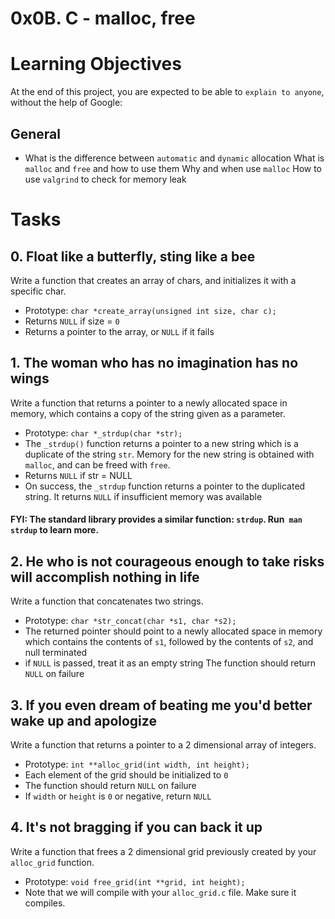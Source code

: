 # 0x0B. C - malloc, free

# Learning Objectives
At the end of this project, you are expected to be able to `explain to anyone`, without the help of Google:

## General
* What is the difference between `automatic` and `dynamic` allocation
What is `malloc` and `free` and how to use them
Why and when use `malloc`
How to use `valgrind` to check for memory leak

# Tasks
## 0. Float like a butterfly, sting like a bee
Write a function that creates an array of chars, and initializes it with a specific char.

* Prototype: `char *create_array(unsigned int size, char c);`
* Returns `NULL` if size = `0`
* Returns a pointer to the array, or `NULL` if it fails

## 1. The woman who has no imagination has no wings

Write a function that returns a pointer to a newly allocated space in memory, which contains a copy of the string given as a parameter.

* Prototype: `char *_strdup(char *str);`
* The `_strdup()` function returns a pointer to a new string which is a duplicate of the string `str`. Memory for the new string is obtained with `malloc`, and can be freed with `free`.
* Returns `NULL` if str = NULL
* On success, the `_strdup` function returns a pointer to the duplicated string. It returns `NULL` if insufficient memory was available
#### FYI: The standard library provides a similar function: `strdup`. Run` man strdup` to learn more.

## 2. He who is not courageous enough to take risks will accomplish nothing in life
Write a function that concatenates two strings.

* Prototype: `char *str_concat(char *s1, char *s2);`
* The returned pointer should point to a newly allocated space in memory which contains the contents of `s1`, followed by the contents of `s2`, and null terminated
* if `NULL` is passed, treat it as an empty string
The function should return `NULL` on failure

## 3. If you even dream of beating me you'd better wake up and apologize
Write a function that returns a pointer to a 2 dimensional array of integers.

* Prototype: `int **alloc_grid(int width, int height);`
* Each element of the grid should be initialized to `0`
* The function should return `NULL` on failure
* If `width` or `height` is `0` or negative, return `NULL`

## 4. It's not bragging if you can back it up
Write a function that frees a 2 dimensional grid previously created by your `alloc_grid` function.

* Prototype: `void free_grid(int **grid, int height);`
* Note that we will compile with your `alloc_grid.c` file. Make sure it compiles.
